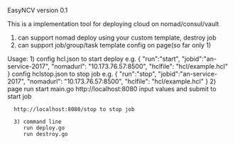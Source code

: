 
EasyNCV version 0.1

This is a implementation tool for deploying cloud on nomad/consul/vault

1. can support nomad deploy using your custom template, destroy job
2. can support job/group/task template config on page(so far only 1)


Usage:
      1)
       config hcl.json to start deploy e.g.
      {
        "run":"start",
        "jobid":"an-service-2017",
        "nomadurl": "10.173.76.57:8500",
        "hclfile": "hcl/example.hcl"
      }
       config hclstop.json to stop job e.g.
      {
        "run":"stop",
        "jobid":"an-service-2017",
        "nomadurl": "10.173.76.57:8500",
        "hclfile": "hcl/example.hcl"
      }
      2) page run
      start main.go
      http://localhost:8080
      input values and submit to start job

      http://localhost:8080/stop to stop job

      3) command line
         run deploy.go
         run destroy.go
